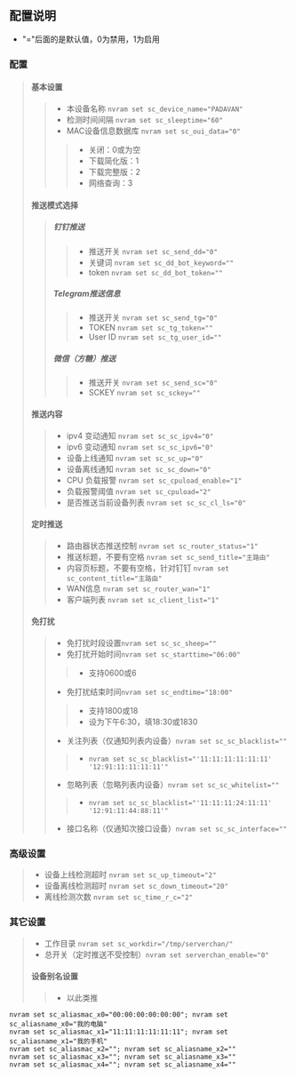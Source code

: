 ## 配置说明
* "="后面的是默认值，0为禁用，1为启用
### 配置
>#### 基本设置
>>* 本设备名称 ```nvram set sc_device_name="PADAVAN"```
>>* 检测时间间隔 ```nvram set sc_sleeptime="60"```
>>* MAC设备信息数据库 ```nvram set sc_oui_data="0"```
>>> * 关闭：0或为空
>>> * 下载简化版：1
>>> * 下载完整版：2
>>> * 网络查询：3
>#### 推送模式选择
>>##### 钉钉推送
>>>* 推送开关 ```nvram set sc_send_dd="0"```
>>>* 关键词 ```nvram set sc_dd_bot_keyword=""```
>>>* token ```nvram set sc_dd_bot_token=""```
>>##### Telegram推送信息
>>>* 推送开关 ```nvram set sc_send_tg="0"```
>>>* TOKEN ```nvram set sc_tg_token=""```
>>>* User ID ```nvram set sc_tg_user_id=""```
>>#####  微信（方糖）推送
>>>* 推送开关 ```nvram set sc_send_sc="0"```
>>>*	SCKEY ```nvram set sc_sckey=""```
>#### 推送内容
>>* ipv4 变动通知 ```nvram set sc_sc_ipv4="0"```
>>* ipv6 变动通知 ```nvram set sc_sc_ipv6="0"```
>>* 设备上线通知 ```nvram set sc_sc_up="0"```
>>* 设备离线通知 ```nvram set sc_sc_down="0"```
>>* CPU 负载报警 ```nvram set sc_cpuload_enable="1"```
>>* 负载报警阈值 ```nvram set sc_cpuload="2"```
>>* 是否推送当前设备列表 ```nvram set sc_sc_cl_ls="0"```
>#### 定时推送
>>* 路由器状态推送控制 ```nvram set sc_router_status="1"```
>>* 推送标题，不要有空格 ```nvram set sc_send_title="主路由"```
>>* 内容页标题，不要有空格，针对钉钉 ```nvram set sc_content_title="主路由"```
>>* WAN信息 ```nvram set sc_router_wan="1"```
>>* 客户端列表 ```nvram set sc_client_list="1"```
>#### 免打扰
>>* 免打扰时段设置```nvram set sc_sc_sheep=""```
>>* 免打扰开始时间```nvram set sc_starttime="06:00"```
>>>* 支持0600或6
>>* 免打扰结束时间```nvram set sc_endtime="18:00"```
>>>* 支持1800或18
>>>* 设为下午6:30，填18:30或1830
>>* 关注列表（仅通知列表内设备）```nvram set sc_sc_blacklist=""```
>>>* ```nvram set sc_sc_blacklist="'11:11:11:11:11:11' '12:91:11:11:11:11'"```
>>* 忽略列表（忽略列表内设备）```nvram set sc_sc_whitelist=""```
>>>* ```nvram set sc_sc_blacklist="'11:11:11:24:11:11' '12:91:11:44:88:11'"```
>>* 接口名称（仅通知次接口设备）```nvram set sc_sc_interface=""```
### 高级设置
>* 设备上线检测超时 ```nvram set sc_up_timeout="2"```
>* 设备离线检测超时 ```nvram set sc_down_timeout="20"```
>* 离线检测次数 ```nvram set sc_time_r_c="2"```
### 其它设置
>* 工作目录 ```nvram set sc_workdir="/tmp/serverchan/"```
>* 总开关（定时推送不受控制）```nvram set serverchan_enable="0"```
> #### 设备别名设置
>> * 以此类推
  ```
  nvram set sc_aliasmac_x0="00:00:00:00:00:00"; nvram set sc_aliasname_x0="我的电脑"
  nvram set sc_aliasmac_x1="11:11:11:11:11:11"; nvram set sc_aliasname_x1="我的手机"
  nvram set sc_aliasmac_x2=""; nvram set sc_aliasname_x2=""
  nvram set sc_aliasmac_x3=""; nvram set sc_aliasname_x3=""
  nvram set sc_aliasmac_x4=""; nvram set sc_aliasname_x4=""
  ```
